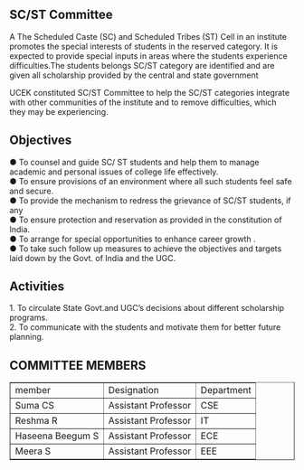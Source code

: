 <div align="left" class="contentDiv">
<h2>SC/ST Committee</h2>
<p>A The Scheduled Caste (SC) and Scheduled Tribes (ST) Cell in an institute promotes the special interests of students in the reserved category. It is expected to provide special inputs in areas where the students experience difficulties.The students belongs SC/ST category are identified and are given all scholarship provided by the central and state government </p>
<p>UCEK constituted SC/ST Committee to help the SC/ST categories integrate with other communities of the institute and to remove difficulties, which they may be experiencing.</p>
<h2>Objectives </h2>
<p>

●   To counsel and guide SC/ ST students and help them to manage academic and personal issues of college life effectively.  <br/>
●   To ensure provisions of an environment where all such students feel safe and secure.  <br/>
●   To provide the mechanism to redress the grievance of SC/ST students, if any <br/>
●   To ensure protection and reservation as provided in the constitution of India. <br/>
●   To arrange for special opportunities to enhance career growth . <br/>
●   To take such follow up measures to achieve the objectives and targets laid down by the Govt. of India and the UGC. <br/>
<h2>Activities</h2>
<p>
1.    To circulate State Govt.and UGC’s decisions about different scholarship programs. <br/>
2.    To communicate with the students and motivate them for better future planning. <br/>
</p>
<h2>COMMITTEE MEMBERS</h2>
<table border="1">
<strong><tr><td>member</td><td>Designation</td><td>Department</td></tr></strong>
<tr><td>Suma CS </td><td>Assistant Professor</td><td> CSE</td></tr>
<tr><td>Reshma R  </td><td>Assistant Professor</td><td>IT</td></tr>
<tr><td>Haseena Beegum S </td><td>Assistant Professor</td><td>ECE</td></tr>
<tr><td>Meera S </td><td>Assistant Professor</td><td>EEE</td></tr>
</table>
<p></p>
</p></div>
